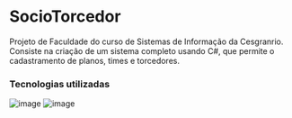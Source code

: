 # SocioTorcedor
<p> Projeto de Faculdade do curso de Sistemas de Informação da Cesgranrio. Consiste na criação de um sistema completo usando C#, que permite o cadastramento de planos, times e torcedores.</p>

### Tecnologias utilizadas
![image](https://img.shields.io/badge/C%23-239120?style=for-the-badge&logo=c-sharp&logoColor=white)  ![image](https://img.shields.io/badge/MySQL-005C84?style=for-the-badge&logo=mysql&logoColor=white)
